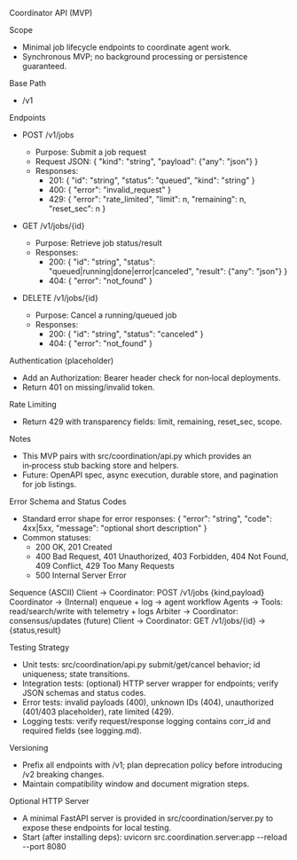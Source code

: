 Coordinator API (MVP)

Scope
- Minimal job lifecycle endpoints to coordinate agent work.
- Synchronous MVP; no background processing or persistence guaranteed.

Base Path
- /v1

Endpoints
- POST /v1/jobs
  - Purpose: Submit a job request
  - Request JSON:
    { "kind": "string", "payload": {"any": "json"} }
  - Responses:
    - 201: { "id": "string", "status": "queued", "kind": "string" }
    - 400: { "error": "invalid_request" }
    - 429: { "error": "rate_limited", "limit": n, "remaining": n, "reset_sec": n }

- GET /v1/jobs/{id}
  - Purpose: Retrieve job status/result
  - Responses:
    - 200: { "id": "string", "status": "queued|running|done|error|canceled", "result": {"any": "json"} }
    - 404: { "error": "not_found" }

- DELETE /v1/jobs/{id}
  - Purpose: Cancel a running/queued job
  - Responses:
    - 200: { "id": "string", "status": "canceled" }
    - 404: { "error": "not_found" }

Authentication (placeholder)
- Add an Authorization: Bearer <token> header check for non‑local deployments.
- Return 401 on missing/invalid token.

Rate Limiting
- Return 429 with transparency fields: limit, remaining, reset_sec, scope.

Notes
- This MVP pairs with src/coordination/api.py which provides an in‑process stub backing store and helpers.
- Future: OpenAPI spec, async execution, durable store, and pagination for job listings.

Error Schema and Status Codes
- Standard error shape for error responses:
  { "error": "string", "code": 4xx|5xx, "message": "optional short description" }
- Common statuses:
  - 200 OK, 201 Created
  - 400 Bad Request, 401 Unauthorized, 403 Forbidden, 404 Not Found, 409 Conflict, 429 Too Many Requests
  - 500 Internal Server Error

Sequence (ASCII)
Client -> Coordinator: POST /v1/jobs {kind,payload}
Coordinator -> (Internal) enqueue + log -> agent workflow
Agents -> Tools: read/search/write with telemetry + logs
Arbiter -> Coordinator: consensus/updates (future)
Client -> Coordinator: GET /v1/jobs/{id} -> {status,result}

Testing Strategy
- Unit tests: src/coordination/api.py submit/get/cancel behavior; id uniqueness; state transitions.
- Integration tests: (optional) HTTP server wrapper for endpoints; verify JSON schemas and status codes.
- Error tests: invalid payloads (400), unknown IDs (404), unauthorized (401/403 placeholder), rate limited (429).
- Logging tests: verify request/response logging contains corr_id and required fields (see logging.md).

Versioning
- Prefix all endpoints with /v1; plan deprecation policy before introducing /v2 breaking changes.
- Maintain compatibility window and document migration steps.

Optional HTTP Server
- A minimal FastAPI server is provided in src/coordination/server.py to expose these endpoints for local testing.
- Start (after installing deps):
  uvicorn src.coordination.server:app --reload --port 8080
